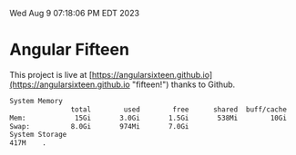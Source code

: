 Wed Aug  9 07:18:06 PM EDT 2023

# Angular Fifteen


This project is live at [https://angularsixteen.github.io](https://angularsixteen.github.io "fifteen!") thanks to Github.

```bash
System Memory
               total        used        free      shared  buff/cache   available
Mem:            15Gi       3.0Gi       1.5Gi       538Mi        10Gi        11Gi
Swap:          8.0Gi       974Mi       7.0Gi
System Storage
417M	.
